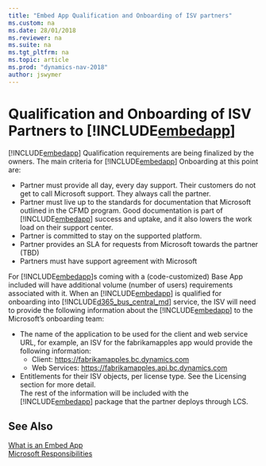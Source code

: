```yaml
---
title: "Embed App Qualification and Onboarding of ISV partners"
ms.custom: na
ms.date: 28/01/2018
ms.reviewer: na
ms.suite: na
ms.tgt_pltfrm: na
ms.topic: article
ms.prod: "dynamics-nav-2018"
author: jswymer
---
```

# Qualification and Onboarding of ISV Partners to [!INCLUDE[embedapp](../developer/includes/embedapp.md)]
 
[!INCLUDE[embedapp](../developer/includes/embedapp.md)] Qualification requirements are being finalized by the owners. The main criteria for [!INCLUDE[embedapp](../developer/includes/embedapp.md)] Onboarding at this point are: 
-   Partner must provide all day, every day support. Their customers do not get to call Microsoft support. They always call the partner. 
-   Partner must live up to the standards for documentation that Microsoft outlined in the CFMD program. Good documentation is part of [!INCLUDE[embedapp](../developer/includes/embedapp.md)] success and uptake, and it also lowers the work load on their support center. 
-   Partner is committed to stay on the supported platform. 
-   Partner provides an SLA for requests from Microsoft towards the partner (TBD)   
-   Partners must have support agreement with Microsoft

For [!INCLUDE[embedapp](../developer/includes/embedapp.md)]s coming with a (code-customized) Base App included will have additional volume (number of users) requirements associated with it. 
When an [!INCLUDE[embedapp](../developer/includes/embedapp.md)] is qualified for onboarding into [!INCLUDE[d365_bus_central_md](../developer/includes/d365_bus_central_md.md)] service, the ISV will need to provide the following information about the [!INCLUDE[embedapp](../developer/includes/embedapp.md)] to the Microsoft’s onboarding team: 
-   The name of the application to be used for the client and web service URL, for example, an ISV for the fabrikamapples app would provide the following information: 
    -   Client:  https://fabrikamapples.bc.dynamics.com 
    -   Web Services:  https://fabrikamapples.api.bc.dynamics.com  
-   Entitlements for their ISV objects, per license type. See the Licensing section for more detail.  
The rest of the information will be included with the [!INCLUDE[embedapp](../developer/includes/embedapp.md)] package that the partner deploys through LCS.

 
## See Also  
[What is an Embed App](embed-app-overview.md)  
[Microsoft Responsibilities](embed-app-microsoft-responsibilities.md)  

